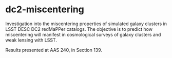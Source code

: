 # dc2-miscentering
Investigation into the miscentering properties of simulated galaxy clusters in LSST DESC DC2 redMaPPer catalogs. The objective is to predict how miscentering will manifest in cosmological surveys of galaxy clusters and weak lensing with LSST.

Results presented at AAS 240, in Section 139.
